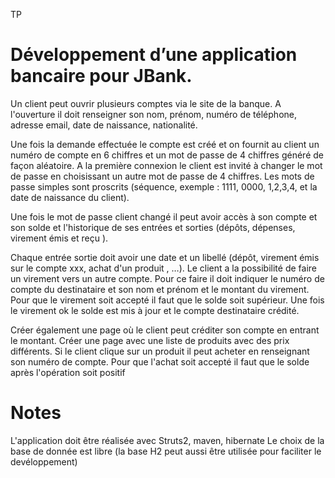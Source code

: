 TP

# Développement d’une application bancaire pour JBank.

Un client peut ouvrir plusieurs comptes via le site de la banque. 
A l'ouverture il doit renseigner son nom, prénom, numéro de téléphone, adresse email, date de naissance, nationalité.

Une fois la demande effectuée le compte est créé et on fournit au client un numéro de compte en 6 chiffres et un mot de passe de 4 chiffres généré de façon aléatoire. A la première connexion le client est invité à changer le mot de passe en choisissant un autre mot de passe de 4 chiffres.
Les mots de passe simples sont proscrits (séquence, exemple : 1111, 0000, 1,2,3,4, et  la date de naissance du client). 

Une fois le mot de passe client changé il peut avoir accès à son compte et son solde et l'historique de ses entrées et sorties (dépôts, dépenses, virement émis et reçu ).

Chaque entrée sortie doit avoir une date et un libellé (dépôt, virement émis sur le compte xxx, achat d'un produit , …).
Le client a la possibilité de faire un virement vers un autre compte. Pour ce faire il doit indiquer le numéro de compte du destinataire et son nom et prénom et le montant du virement. Pour que le virement soit accepté il faut que le solde soit supérieur. Une fois le virement ok le solde est mis à jour et le compte destinataire crédité.

Créer également une page où le client peut créditer son compte en entrant le montant.
Créer une page avec une liste de produits avec des prix différents. Si le client clique sur un produit il peut acheter en renseignant son numéro de compte. Pour que l'achat soit accepté il faut que le solde après l'opération soit positif

# Notes
L'application doit être réalisée avec Struts2, maven, hibernate
Le choix de la base de donnée est libre (la base H2 peut aussi être utilisée pour faciliter le devéloppement)